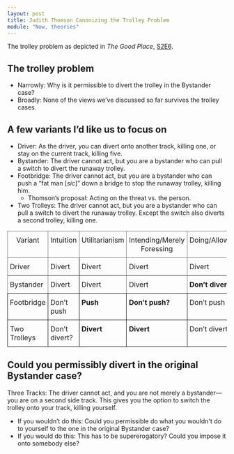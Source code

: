 ```yaml
---
layout: post
title: Judith Thomson Canonizing the Trolley Problem
module: "Now, theories"
---
```


The trolley problem as depicted in *The Good Place*, [S2E6](https://www.youtube.com/watch?v=DtRhrfhP5b4).

## The trolley problem

- Narrowly: Why is it permissible to divert the trolley in the Bystander case?
- Broadly: None of the views we’ve discussed so far survives the trolley cases.

## A few variants I’d like us to focus on

- Driver: As the driver, you can divert onto another track, killing one, or stay on the current track, killing five.
- Bystander: The driver cannot act, but you are a bystander who can pull a switch to divert the runaway trolley.
- Footbridge: The driver cannot act, but you are a bystander who can push a “fat man [*sic*]” down a bridge to stop the runaway trolley, killing him.
  - Thomson’s proposal: Acting on the threat vs. the person.
- Two Trolleys: The driver cannot act, but you are a bystander who can pull a switch to divert the runaway trolley. Except the switch also diverts a second trolley, killing one.

<style type="text/css">
.tg  {border-collapse:collapse;border-spacing:0;}
.tg td{border-style:solid;border-width:1px;
  overflow:hidden;padding:10px 5px;word-break:normal;}
.tg th{border-style:solid;border-width:1px;
  font-weight:normal;overflow:hidden;padding:10px 5px;word-break:normal;}
.tg .tg-1wig{font-weight:bold;text-align:left;vertical-align:top}
.tg .tg-c3ow{border-color:inherit;text-align:center;vertical-align:top}
.tg .tg-0lax{text-align:left;vertical-align:top}
.tg .tg-0pky{border-color:inherit;text-align:left;vertical-align:top}
</style>
<table class="tg"><thead>
  <tr>
    <th class="tg-c3ow">Variant</th>
    <th class="tg-c3ow">Intuition</th>
    <th class="tg-c3ow">Utilitarianism</th>
    <th class="tg-c3ow">Intending/Merely Foressing</th>
    <th class="tg-c3ow">Doing/Allowing</th>
    <th class="tg-c3ow">Threat/Person</th>
  </tr></thead>
<tbody>
  <tr>
    <td class="tg-0pky">Driver</td>
    <td class="tg-0lax">Divert</td>
    <td class="tg-0pky">Divert</td>
    <td class="tg-0pky">Divert</td>
    <td class="tg-0lax">Divert</td>
    <td class="tg-0lax">Divert</td>
  </tr>
  <tr>
    <td class="tg-0pky"><span style="font-weight:400;font-style:normal;text-decoration:none">Bystander</span></td>
    <td class="tg-0lax">Divert</td>
    <td class="tg-0pky">Divert</td>
    <td class="tg-0pky">Divert</td>
    <td class="tg-1wig">Don’t divert</td>
    <td class="tg-0lax">Divert</td>
  </tr>
  <tr>
    <td class="tg-0lax">Footbridge</td>
    <td class="tg-0lax">Don’t push</td>
    <td class="tg-1wig">Push</td>
    <td class="tg-1wig">Don’t push?</td>
    <td class="tg-0lax">Don’t push</td>
    <td class="tg-0lax">Don’t push</td>
  </tr>
  <tr>
    <td class="tg-0lax">Two Trolleys</td>
    <td class="tg-0lax">Don’t divert?</td>
    <td class="tg-1wig">Divert</td>
    <td class="tg-1wig">Divert</td>
    <td class="tg-0lax">Don’t divert</td>
    <td class="tg-1wig">Divert?</td>
  </tr>
</tbody></table>


## Could you permissibly divert in the original Bystander case?

Three Tracks: The driver cannot act, and you are not merely a bystander—you are on a second side track. This gives you the option to switch the trolley onto your track, killing yourself.

- If you wouldn’t do this: Could you permissible do what you wouldn't do to yourself to the one in the original Bystander case?
- If you would do this: This has to be supererogatory? Could you impose it onto somebody else?


